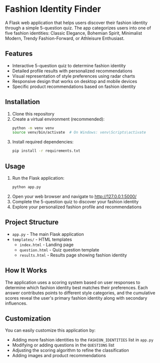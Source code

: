 # Fashion Identity Finder

A Flask web application that helps users discover their fashion identity through a simple 5-question quiz. The app categorizes users into one of five fashion identities: Classic Elegance, Bohemian Spirit, Minimalist Modern, Trendy Fashion-Forward, or Athleisure Enthusiast.

## Features

- Interactive 5-question quiz to determine fashion identity
- Detailed profile results with personalized recommendations
- Visual representation of style preferences using radar charts
- Responsive design that works on desktop and mobile devices
- Specific product recommendations based on fashion identity

## Installation

1. Clone this repository
2. Create a virtual environment (recommended):
   ```bash
   python -m venv venv
   source venv/bin/activate  # On Windows: venv\Scripts\activate
   ```
3. Install required dependencies:
   ```bash
   pip install -r requirements.txt
   ```

## Usage

1. Run the Flask application:
   ```bash
   python app.py
   ```
2. Open your web browser and navigate to http://127.0.0.1:5000/
3. Complete the 5-question quiz to discover your fashion identity
4. Explore your personalized fashion profile and recommendations

## Project Structure

- `app.py` - The main Flask application
- `templates/` - HTML templates
  - `index.html` - Landing page
  - `question.html` - Quiz question template
  - `results.html` - Results page showing fashion identity

## How It Works

The application uses a scoring system based on user responses to determine which fashion identity best matches their preferences. Each answer contributes points to different style categories, and the cumulative scores reveal the user's primary fashion identity along with secondary influences.

## Customization

You can easily customize this application by:
- Adding more fashion identities to the `FASHION_IDENTITIES` list in `app.py`
- Modifying or adding questions in the `QUESTIONS` list
- Adjusting the scoring algorithm to refine the classification
- Adding images and product recommendations 